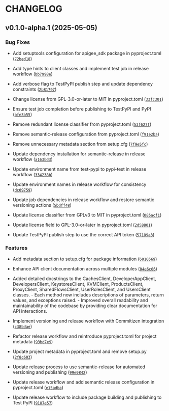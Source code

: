 # CHANGELOG


## v0.1.0-alpha.1 (2025-05-05)

### Bug Fixes

- Add setuptools configuration for apigee_sdk package in pyproject.toml
  ([`72bed18`](https://github.com/kensolfar/apigee-client/commit/72bed18cb20cd9a48608af9697dced0311ec0cdb))

- Add type hints to client classes and implement test job in release workflow
  ([`bb7998e`](https://github.com/kensolfar/apigee-client/commit/bb7998e4596f62e62318cf12465349145b953c75))

- Add verbose flag to TestPyPI publish step and update dependency constraints
  ([`2b81797`](https://github.com/kensolfar/apigee-client/commit/2b81797550e3287cd3895a27e4fa10e0930348d7))

- Change license from GPL-3.0-or-later to MIT in pyproject.toml
  ([`33fc301`](https://github.com/kensolfar/apigee-client/commit/33fc301f725b5fc5ac33738167cd4fa933b28004))

- Ensure test job completion before publishing to TestPyPI and PyPI
  ([`bfe3b55`](https://github.com/kensolfar/apigee-client/commit/bfe3b55e0ec5267a216e2e93fe13a8210c8caa73))

- Remove redundant license classifier from pyproject.toml
  ([`53f627f`](https://github.com/kensolfar/apigee-client/commit/53f627f08a584f8181f6078a53c483b58bb6a579))

- Remove semantic-release configuration from pyproject.toml
  ([`f91e2ba`](https://github.com/kensolfar/apigee-client/commit/f91e2bab448b6ce6056ad04646db2a703149c2c3))

- Remove unnecessary metadata section from setup.cfg
  ([`7f9e5fc`](https://github.com/kensolfar/apigee-client/commit/7f9e5fce120a9b31c9e1ae8684d2928963fc4fd6))

- Update dependency installation for semantic-release in release workflow
  ([`a163bd3`](https://github.com/kensolfar/apigee-client/commit/a163bd3a8850ab563244a387b3e4c1c0c91b2a5e))

- Update environment name from test-pypi to pypi-test in release workflow
  ([`334238b`](https://github.com/kensolfar/apigee-client/commit/334238b42668b3bee0cb19d78026fe26f27832bf))

- Update environment names in release workflow for consistency
  ([`dc09759`](https://github.com/kensolfar/apigee-client/commit/dc09759caac8c2207525895c8891f8b2df0d2dcb))

- Update job dependencies in release workflow and restore semantic versioning actions
  ([`5bdff48`](https://github.com/kensolfar/apigee-client/commit/5bdff48a6c8213e292aa66d807fa4348783505e1))

- Update license classifier from GPLv3 to MIT in pyproject.toml
  ([`085acf1`](https://github.com/kensolfar/apigee-client/commit/085acf1581fe0db462157b5e2e53d68674498728))

- Update license field to GPL-3.0-or-later in pyproject.toml
  ([`2d58801`](https://github.com/kensolfar/apigee-client/commit/2d58801c2e6e96653d6401a8893503af5a2f7514))

- Update TestPyPI publish step to use the correct API token
  ([`57189a3`](https://github.com/kensolfar/apigee-client/commit/57189a3a1a044827ac9d059eb2032d7cccd0d240))

### Features

- Add metadata section to setup.cfg for package information
  ([`6010569`](https://github.com/kensolfar/apigee-client/commit/6010569bd542cfa77c0935fed1c7448850c0c7ea))

- Enhance API client documentation across multiple modules
  ([`04e6c06`](https://github.com/kensolfar/apigee-client/commit/04e6c060a1e98ff9081af367172e89d534968b8e))

- Added detailed docstrings to the CachesClient, DeveloperAppClient, DevelopersClient,
  KeystoresClient, KVMClient, ProductsClient, ProxyClient, SharedFlowsClient, UserRolesClient, and
  UsersClient classes. - Each method now includes descriptions of parameters, return values, and
  exceptions raised. - Improved overall readability and maintainability of the codebase by providing
  clear documentation for API interactions.

- Implement versioning and release workflow with Commitizen integration
  ([`c38bdae`](https://github.com/kensolfar/apigee-client/commit/c38bdae14d11871626839caf298b31d9325dda9e))

- Refactor release workflow and reintroduce pyproject.toml for project metadata
  ([`93bd7e9`](https://github.com/kensolfar/apigee-client/commit/93bd7e9ae890e4ad30e06fb6680e01bbaa3dddca))

- Update project metadata in pyproject.toml and remove setup.py
  ([`2f8c603`](https://github.com/kensolfar/apigee-client/commit/2f8c60319e0fd77ef48605c230a76fa454cee41e))

- Update release process to use semantic-release for automated versioning and publishing
  ([`99e0842`](https://github.com/kensolfar/apigee-client/commit/99e084227966f055af13fcb9a03ca93b06d1d001))

- Update release workflow and add semantic release configuration in pyproject.toml
  ([`e15adba`](https://github.com/kensolfar/apigee-client/commit/e15adbaf9f68d15b067e121d5155b02ad2107f86))

- Update release workflow to include package building and publishing to Test PyPI
  ([`9187e57`](https://github.com/kensolfar/apigee-client/commit/9187e57c6cf0362690f55cc0419b6554d0cf11e6))
